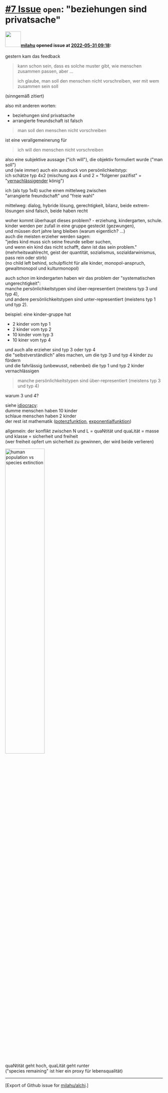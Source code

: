 [\#7 Issue](https://github.com/milahu/alchi/issues/7) `open`: "beziehungen sind privatsache"
============================================================================================

#### <img src="https://avatars.githubusercontent.com/u/12958815?v=4" width="50">[milahu](https://github.com/milahu) opened issue at [2022-05-31 09:18](https://github.com/milahu/alchi/issues/7):

gestern kam das feedback

> kann schon sein, dass es solche muster gibt, wie menschen zusammen
> passen, aber ...
>
> ich glaube, man soll den menschen nicht vorschreiben, wer mit wem
> zusammen sein soll

(sinngemäß zitiert)

also mit anderen worten:

-   beziehungen sind privatsache
-   arrangierte freundschaft ist falsch

> man soll den menschen nicht vorschreiben

ist eine verallgemeinerung für

> ich will den menschen nicht vorschreiben

also eine subjektive aussage ("ich will"), die objektiv formuliert wurde
("man soll")  
und (wie immer) auch ein ausdruck von persönlichkeitstyp:  
ich schätze typ 4x2 (mischung aus 4 und 2 = "folgener pazifist" =
"[vernachlässigender](https://milahu.github.io/alchi/src/alchi-tables/alchi-tables.html#parenting-style)
könig")

ich (als typ 1x4) suche einen mittelweg zwischen  
"arrangierte freundschaft" und "freie wahl"

mittelweg: dialog, hybride lösung, gerechtigkeit, bilanz, beide
extrem-lösungen sind falsch, beide haben recht

woher kommt überhaupt dieses problem? - erziehung, kindergarten,
schule.  
kinder werden per zufall in eine gruppe gesteckt (gezwungen),  
und müssen dort jahre lang bleiben (warum eigentlich? ...)  
auch die meisten erzieher werden sagen:  
"jedes kind muss sich seine freunde selber suchen,  
und wenn ein kind das nicht schafft, dann ist das sein problem."  
(mehrheitswahlrecht, geist der quantität, sozialismus,
sozialdarwinismus, pass rein oder stirb)  
(no child left behind, schulpflicht für alle kinder, monopol-anspruch,
gewaltmonopol und kulturmonopol)

auch schon im kindergarten haben wir das problem der "systematischen
ungerechtigkeit":  
manche persönlichkeitstypen sind über-representiert (meistens typ 3 und
typ 4),  
und andere persönlichkeitstypen sind unter-representiert (meistens typ 1
und typ 2).

beispiel: eine kinder-gruppe hat

-   2 kinder vom typ 1
-   2 kinder vom typ 2
-   10 kinder vom typ 3
-   10 kiner vom typ 4

und auch alle erzieher sind typ 3 oder typ 4  
die "selbstverständlich" alles machen, um die typ 3 und typ 4 kinder zu
fördern  
und die fahrlässig (unbewusst, nebenbei) die typ 1 und typ 2 kinder
vernachlässigen

> manche persönlichkeitstypen sind über-representiert (meistens typ 3
> und typ 4)

warum 3 und 4?

siehe [idiocracy](https://www.youtube.com/watch?v=sP2tUW0HDHA):  
dumme menschen haben 10 kinder  
schlaue menschen haben 2 kinder  
der rest ist mathematik
([potenzfunktion](https://de.wikipedia.org/wiki/Potenzfunktion),
[exponentialfunktion](https://de.wikipedia.org/wiki/Exponentialfunktion))

allgemein: der konflikt zwischen N und L = quaNtität und quaLität =
masse und klasse = sicherheit und freiheit  
(wer freiheit opfert um sicherheit zu gewinnen, der wird beide
verlieren)

<img title="human population vs species extinction" width="50%" src="https://user-images.githubusercontent.com/12958815/171134284-38dd503f-3dc1-4ce0-8bb0-7917d208f6cb.jpeg">

quaNtität geht hoch, quaLität geht runter  
("species remaining" ist hier ein proxy für lebensqualität)

------------------------------------------------------------------------

\[Export of Github issue for
[milahu/alchi](https://github.com/milahu/alchi).\]
